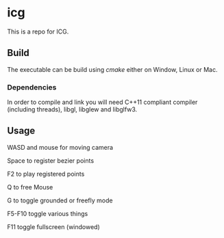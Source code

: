 # icg
This is a repo for ICG. 

## Build

The executable can be build using _cmake_ either on Window, Linux or Mac.

### Dependencies

In order to compile and link you will need C++11 compliant compiler (including threads), libgl, libglew and libglfw3.

## Usage 

WASD and mouse for moving camera

Space to register bezier points

F2 to play registered points

Q to free Mouse

G to toggle grounded or freefly mode

F5-F10 toggle various things

F11 toggle fullscreen (windowed)

